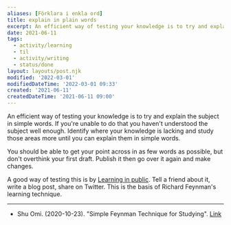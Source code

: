 ```yaml
---
aliases: [Förklara i enkla ord]
title: explain in plain words
excerpt: An efficient way of testing your knowledge is to try and explain the subject in simple words
date: 2021-06-11
tags:
  - activity/learning
  - til
  - activity/writing
  - status/done
layout: layouts/post.njk
modified: '2022-03-01'
modifiedDateTime: '2022-03-01 09:33'
created: '2021-06-11'
createdDateTime: '2021-06-11 09:00'
---
```


An efficient way of testing your knowledge is to try and explain the subject in simple words. If you're unable to do that you haven't understood the subject well enough. Identify where your knowledge is lacking and study those areas more until you can explain them in simple words.

You should be able to get your point across in as few words as possible, but don't overthink your first draft. Publish it then go over it again and make changes.

A good way of testing this is by [Learning in public](/posts/learning-in-public). Tell a friend about it, write a blog post, share on Twitter. This is the basis of Richard Feynman's learning technique.

---
- Shu Omi. (2020-10-23). "Simple Feynman Technique for Studying". [Link](https://www.youtube.com/watch?v=GL6Z1DTJ-LQ)
